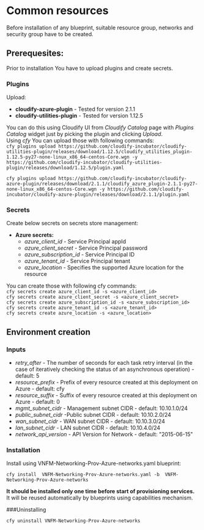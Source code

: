 # Common resources

Before installation of any blueprint, suitable resource group, networks and security group have to be created.

## Prerequesites:

Prior to installation You have to upload plugins and create secrets.

### Plugins 

Upload:
* **cloudify-azure-plugin** - Tested for version 2.1.1
* **cloudify-utilities-plugin** - Tested for version 1.12.5

You can do this using Cloudify UI from *Cloudify Catalog* page with *Plugins Catalog* widget just by picking the plugin and clicking *Upload*.\
Using *cfy* You can upload those with following commands:\
``cfy plugins upload https://github.com/cloudify-incubator/cloudify-utilities-plugin/releases/download/1.12.5/cloudify_utilities_plugin-1.12.5-py27-none-linux_x86_64-centos-Core.wgn -y https://github.com/cloudify-incubator/cloudify-utilities-plugin/releases/download/1.12.5/plugin.yaml``

``cfy plugins upload https://github.com/cloudify-incubator/cloudify-azure-plugin/releases/download/2.1.1/cloudify_azure_plugin-2.1.1-py27-none-linux_x86_64-centos-Core.wgn -y https://github.com/cloudify-incubator/cloudify-azure-plugin/releases/download/2.1.1/plugin.yaml``

### Secrets

Create below secrets on secrets store management:
* **Azure secrets:**
    * *azure_client_id* - Service Principal appId
    * *azure_client_secret* - Service Principal password
    * *azure_subscription_id* - Service Principal ID
    * *azure_tenant_id* - Service Principal tenant
    * *azure_location* - Specifies the supported Azure location for the resource

You can create those with following cfy commands:\
``cfy secrets create azure_client_id -s <azure_client_id>``\
``cfy secrets create azure_client_secret -s <azure_client_secret>``\
``cfy secrets create azure_subscription_id -s <azure_subscription_id>``\
``cfy secrets create azure_tenant_id -s <azure_tenant_id>``\
``cfy secrets create azure_location -s <azure_location>``

## Environment creation

### Inputs
* *retry_after* - The number of seconds for each task retry interval (in the
          case of iteratively checking the status of an asynchronous operation) - default: 5
* *resource_prefix* - Prefix of every resource created at this deployment on Azure - default: cfy
* *resource_suffix* - Suffix of every resource created at this deployment on Azure - default: 0
* *mgmt_subnet_cidr* - Management subnet CIDR - default: 10.10.1.0/24
* *public_subnet_cidr* -Public subnet CIDR - default: 10.10.2.0/24
* *wan_subnet_cidr* - WAN subnet CIDR - default: 10.10.3.0/24
* *lan_subnet_cidr* - LAN subnet CIDR - default: 10.10.4.0/24
* *network_api_version* - API Version for Network - default: "2015-06-15"

### Installation

Install using VNFM-Networking-Prov-Azure-networks.yaml blueprint:

``cfy install  VNFM-Networking-Prov-Azure-networks.yaml -b  VNFM-Networking-Prov-Azure-networks``

**It should be installed only one time before start of provisioning services.**
It will be reused automatically by blueprints using capabilities mechanism.

###Uninstalling

``cfy uninstall VNFM-Networking-Prov-Azure-networks``
